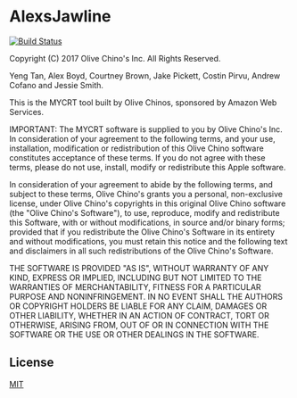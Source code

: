 # AlexsJawline
[![Build Status](https://travis-ci.org/CPSECapstone/AlexsJawline.svg?branch=master)](https://travis-ci.org/CPSECapstone/AlexsJawline)

Copyright (C) 2017 Olive Chino's Inc. All Rights Reserved.

Yeng Tan, Alex Boyd, Courtney Brown, Jake Pickett, Costin Pirvu, Andrew Cofano and Jessie Smith.

This is the MYCRT tool built by Olive Chinos, sponsored by Amazon Web Services.

IMPORTANT:  The MYCRT software is supplied to you by Olive Chino's Inc.
In consideration of your agreement to the following
terms, and your use, installation, modification or redistribution of
this Olive Chino software constitutes acceptance of these terms.  If you do
not agree with these terms, please do not use, install, modify or
redistribute this Apple software.

In consideration of your agreement to abide by the following terms, and
subject to these terms, Olive Chino's grants you a personal, non-exclusive
license, under Olive Chino's copyrights in this original Olive Chino software (the
"Olive Chino's Software"), to use, reproduce, modify and redistribute this
Software, with or without modifications, in source and/or binary forms;
provided that if you redistribute the Olive Chino's Software in its entirety and
without modifications, you must retain this notice and the following
text and disclaimers in all such redistributions of the Olive Chino's Software.

THE SOFTWARE IS PROVIDED "AS IS", WITHOUT WARRANTY OF ANY KIND, EXPRESS OR
IMPLIED, INCLUDING BUT NOT LIMITED TO THE WARRANTIES OF MERCHANTABILITY,
FITNESS FOR A PARTICULAR PURPOSE AND NONINFRINGEMENT. IN NO EVENT SHALL THE
AUTHORS OR COPYRIGHT HOLDERS BE LIABLE FOR ANY CLAIM, DAMAGES OR OTHER
LIABILITY, WHETHER IN AN ACTION OF CONTRACT, TORT OR OTHERWISE, ARISING FROM,
OUT OF OR IN CONNECTION WITH THE SOFTWARE OR THE USE OR OTHER DEALINGS IN
THE SOFTWARE.


## License
[MIT](LICENSE)

[ci-image]: https://secure.travis-ci.org/jared-stilwell/escomplex.png?branch=master
[ci-status]: http://travis-ci.org/#!/jared-stilwell/escomplex
[mocha]:https://github.com/mochajs/mocha
[complexity-report]: https://github.com/jared-stilwell/complexity-report
[escomplex-ast-moz]: https://github.com/jared-stilwell/escomplex-ast-moz
[api]: https://developer.mozilla.org/en-US/docs/SpiderMonkey/Parser_API
[esprima]: http://esprima.org/
[acorn]: http://marijnhaverbeke.nl/acorn
[mccabe]: http://www.literateprogramming.com/mccabe.pdf
[jsc]: https://github.com/bahmutov/js-complexity-viz
[bob]: https://github.com/cliffano/bob
[jscomplexity]: https://github.com/slyg/jscomplexity
[contributions]: https://github.com/jared-stilwell/escomplex/blob/master/CONTRIBUTING.md
[license]: https://github.com/jared-stilwell/escomplex/blob/master/COPYING
